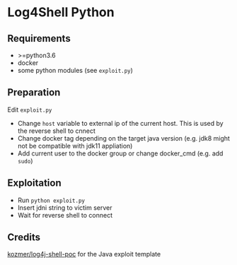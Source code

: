 # Log4Shell Python

## Requirements

- \>=python3.6
- docker
- some python modules (see `exploit.py`)

## Preparation

Edit `exploit.py`

- Change `host` variable to external ip of the current host. This is used by the reverse shell to cnnect
- Change docker tag depending on the target java version (e.g. jdk8 might not be compatible with jdk11 appliation)
- Add current user to the docker group or change docker_cmd (e.g. add `sudo`)

## Exploitation

- Run `python exploit.py`
- Insert jdni string to victim server
- Wait for reverse shell to connect

## Credits

[kozmer/log4j-shell-poc](https://github.com/kozmer/log4j-shell-poc) for the Java exploit template
